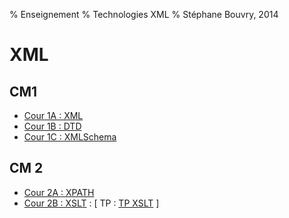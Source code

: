 % Enseignement
% Technologies XML
% Stéphane Bouvry, 2014

# XML

## CM1

- [Cour 1A : XML](slides/xml-01.html)
- [Cour 1B : DTD](slides/xml-02-dtd.html)
- [Cour 1C : XMLSchema](slides/xml-03-xml-schema.html)

## CM 2

- [Cour 2A : XPATH](slides/xml-04-xpath.html)
- [Cour 2B : XSLT](slides/xml-05-xslt.html) : [ TP : [TP XSLT](cours/xml-s2-tp2.html) ]
